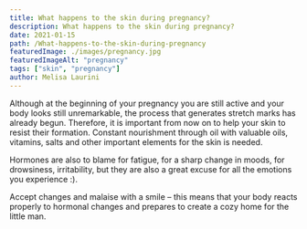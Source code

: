 ```yaml
---
title: What happens to the skin during pregnancy?
description: What happens to the skin during pregnancy?
date: 2021-01-15
path: /What-happens-to-the-skin-during-pregnancy
featuredImage: ./images/pregnancy.jpg
featuredImageAlt: "pregnancy"
tags: ["skin", "pregnancy"]
author: Melisa Laurini
---
```


Although at the beginning of your pregnancy you are still active and your body looks still unremarkable, the process that generates stretch marks has already begun. Therefore, it is important from now on to help your skin to resist their formation. Constant nourishment through oil with valuable oils, vitamins, salts and other important elements for the skin is needed.

Hormones are also to blame for fatigue, for a sharp change in moods, for drowsiness, irritability, but they are also a great excuse for all the emotions you experience :).

Accept changes and malaise with a smile – this means that your body reacts properly to hormonal changes and prepares to create a cozy home for the little man.
